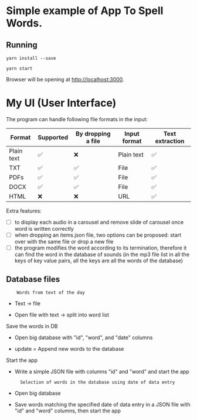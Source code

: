 # Simple example of App To Spell Words.

## Running

```
yarn install --save

yarn start
```

Browser will be opening at [http://localhost:3000](http://localhost:3000).<br>

# My UI (User Interface)

The program can handle following file formats in the input:

| Format     | Supported          | By dropping a file | Input format | Text extraction | 
|------------|--------------------|--------------------|--------------|----------------| 
| Plain text | :white_check_mark: | :x:                | Plain text   | :white_check_mark: | 
| TXT        | :white_check_mark: | :white_check_mark: | File         | :white_check_mark: | 
| PDFs       | :white_check_mark: | :white_check_mark: | File         | :white_check_mark: | 
| DOCX       | :white_check_mark: | :white_check_mark: | File         | :white_check_mark: | 
| HTML       | :x:                | :x:                | URL          | :white_check_mark: |


Extra features:
- [ ] to display each audio in a carousel and remove slide of carousel once word is written correctly
- [ ] when dropping an items.json file, two options can be proposed: start over with the same file or drop a new file
- [ ] the program modifies the word according to its termination, therefore it can find the word in the database of sounds (in the mp3 file list in all the keys of key value pairs, all the keys are all the words of the database)

## Database files

        Words from text of the day

- Text -> file

- Open file with text -> split into word list

Save the words in DB
    
- Open big database with "id", "word", and "date" columns

- update = Append new words to the database

Start the app

- Write a simple JSON file with columns "id" and "word" and start the app

        Selection of words in the database using date of data entry

- Open big database

- Save words matching the specified date of data entry in a JSON file with "id" and "word" columns, then start the app
